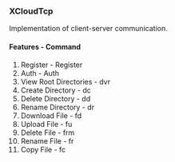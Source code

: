 ### XCloudTcp
Implementation of client-server communication.

#### Features - Command
1. Register - Register
2. Auth - Auth
3. View Root Directories - dvr
4. Create Directory - dc
5. Delete Directory - dd
6. Rename Directory - dr
7. Download File - fd
8. Upload File - fu
9. Delete File - frm
10. Rename File - fr
11. Copy File - fc
